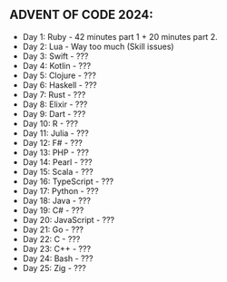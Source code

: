 ## ADVENT OF CODE 2024:
* Day 1: Ruby - 42 minutes part 1 + 20 minutes part 2.
* Day 2: Lua - Way too much (Skill issues)
* Day 3: Swift - ???
* Day 4: Kotlin - ???
* Day 5: Clojure - ???
* Day 6: Haskell - ???
* Day 7: Rust - ???
* Day 8: Elixir - ???
* Day 9: Dart - ???
* Day 10: R - ???
* Day 11: Julia - ???
* Day 12: F# - ???
* Day 13: PHP - ???
* Day 14: Pearl - ???
* Day 15: Scala - ???
* Day 16: TypeScript - ???
* Day 17: Python - ???
* Day 18: Java - ???
* Day 19: C# - ???
* Day 20: JavaScript - ???
* Day 21: Go - ???
* Day 22: C - ???
* Day 23: C++ - ???
* Day 24: Bash - ???
* Day 25: Zig - ???

